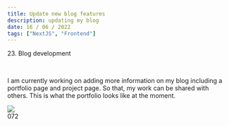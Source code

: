 ```yaml
---
title: Update new blog features
description: updating my blog
date: 16 / 06 / 2022
tags: ["NextJS", "Frontend"]
---
```


<p>23. Blog development</p>

<br/>
<p> I am currently working on adding more information on my blog including a portfolio page and project page. So that, my work can be shared with others. This is what the portfolio looks like at the moment.
</p>
<Image layout='fill' src='/image/Blog/20213000725-2/personalBlog.png'></Image><br/>072